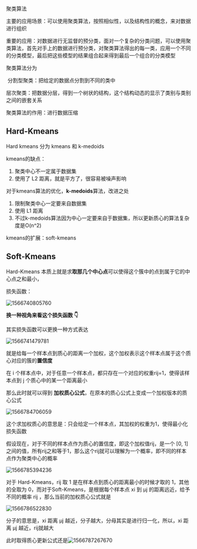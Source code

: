 聚类算法

主要的应用场景：可以使用聚类算法，按照相似性，以及结构性的概念，来对数据进行组织

重要的应用：对数据进行无监督的预分类，面对一个复杂的分类问题，可以使用聚类算法，首先对手上的数据进行预分类，对聚类算法得出的每一类，应用一个不同的分类模型，最后把这些模型的结果组合起来得到最后一个组合的分类模型



聚类算法分为

​	分割型聚类：把给定的数据点分割到不同的类中

​	层次聚类：把数据分层，得到一个树状的结构，这个结构动态的显示了类别与类别之间的嵌套关系



聚类算法的作用：进行数据压缩

## Hard-Kmeans

Hard kmeans 分为 kmeans 和 k-medoids

kmeans的缺点：

1. 聚类中心不一定属于数据集
2. 使用了 L2 距离，就是平方了，很容易被噪声影响



对于kmeans算法的优化，**k-medoids**算法，改进之处

1. 限制聚类中心一定要来自数据集
2. 使用 L1 距离
3. 不过k-medoids算法因为中心一定要来自于数据集，所以更新质心的算法复杂度是O(n^2)

kmeans的扩展：soft-kmeans

## Soft-Kmeans

Hard-Kmeans 本质上就是求**取那几个中心点**可以使得这个簇中的点到属于它的中心点之和最小，

损失函数：

![1566740805760](C:\Users\Liang\AppData\Roaming\Typora\typora-user-images\1566740805760.png)





**换一种视角来看这个损失函数 👇**

其实损失函数可以更换一种方式表达

![1566741479781](C:\Users\Liang\AppData\Roaming\Typora\typora-user-images\1566741479781.png)

就是给每一个样本点到质心的距离一个加权，这个加权表示这个样本点属于这个质心对应的簇的**置信度**

在 i 个样本点中，对于任意一个样本点，都只存在一个对应的权重rij=1，使得该样本点到 j 个质心中的某一个距离最小



那么此时就可以得到 **加权质心公式**，在原本的质心公式上变成一个加权版本的质心公式

![1566784706059](C:\Users\Liang\AppData\Roaming\Typora\typora-user-images\1566784706059.png)

这个求加权质心的意思是：只会给定一个样本点，其加权的权重为1，使得最小化损失函数



假设现在，对于不同的样本点作为质心的置信度，即这个加权值rij，是一个 [0, 1]  之间的值，所有rij之和等于1，那么这个rij就可以理解为一个概率，即不同的样本点作为聚类中心的概率

![1566785394236](C:\Users\Liang\AppData\Roaming\Typora\typora-user-images\1566785394236.png)

对于 Hard-Kmeans，rij 取 1 是在样本点到质心的距离最小的时候才取的 1，其他的全取为 0，而对于Soft-Kmeans，是根据每个样本点 xi 到 μj 的距离远近，给予不同的概率 rij ，那么当前的加权质心公式就是

![1566786522830](C:\Users\Liang\AppData\Roaming\Typora\typora-user-images\1566786522830.png)

分子的意思是，xi 距离 μj 越近，分子越大，分母其实是进行归一化，所以，xi 距离 μj 越近，rij就越大



此时取得质心更新公式还是![1566787267670](C:\Users\Liang\AppData\Roaming\Typora\typora-user-images\1566787267670.png)